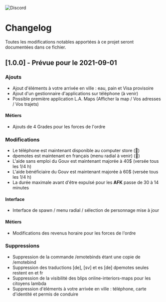 ![Discord](https://img.shields.io/discord/851354005585264640?color=%235865F2&label=Discord&logo=discord&style=for-the-badge)

# Changelog

Toutes les modifications notables apportées à ce projet seront documentées dans ce fichier.

<!-- ## [Inédit]

### Ajouts

- Ajout ...

### Corrections

- Correction ...

### Modifications

- Modification ...

### Suppressions

- Suppression ... -->

## [1.0.0] - Prévue pour le 2021-09-01

### Ajouts

- Ajout d'éléments à votre arrivée en ville : eau, pain et Visa provisoire
- Ajout d'un gestionnaire d'applications sur téléphone (à venir)
- Possible première application L.A. Maps (Afficher la map / Vos adresses / Vos trajets)

#### Métiers
- Ajouts de 4 Grades pour les forces de l'ordre

<!-- ### Corrections

- Correction ... -->

### Modifications

- Le téléphone est maintenant disponible au computer store (🔧)
- dpemotes est maintenant en français (menu radial à venir) (💃)
- L'aide sans emploi du Gouv est maintenant majorée à 40$ (versée tous les 1/4 h)
- L'aide bénéficiaire du Gouv est maintenant majorée à 60$ (versée tous les 1/4 h)
- La durée maximale avant d'être expulsé pour les **AFK** passe de 30 à 14 minutes

#### Interface
- Interface de spawn / menu radial / sélection de personnage mise à jour 

#### Métiers
- Modifications des revenus horaire pour les forces de l'ordre
<!-- - Modification ... -->

### Suppressions

- Suppression de la commande /emotebinds étant une copie de /emotebind 
- Suppression des traductions [de], [sv] et es [de] dpemotes seules restent en et fr
- Suppression de la visibilité des blips online-interiors-maps pour les citoyens lambda
- Suppression d'éléments à votre arrivée en ville : téléphone, carte d'identité et permis de conduire
<!-- - Suppression  -->

<!-- ## Propositions

### Bryan Laurier

- Proposition ... -->